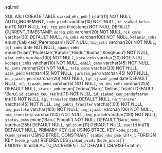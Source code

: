 sql.md

SQL ASLI
CREATE TABLE `siakad_mhs_pmb` (
  `id` int(11) NOT NULL AUTO_INCREMENT,
  `kode_prodi` varchar(10) NOT NULL,
  `id_siakad_kelas` int(11) NOT NULL,
  `tgl_reg_pmb` timestamp NOT NULL DEFAULT CURRENT_TIMESTAMP,
  `noreg_pmb` varchar(20) NOT NULL,
  `nik_cmhs` varchar(20) DEFAULT NULL,
  `nm_cmhs` varchar(100) NOT NULL,
  `kelamin_cmhs` enum('Laki-laki','Perempuan') NOT NULL,
  `tmp_cmhs` varchar(20) NOT NULL,
  `tgl_cmhs` date NOT NULL,
  `agama_cmhs` enum('Islam','Protestan','Katolik','Hindu','Budha','Konghucu') NOT NULL,
  `almt_cmhs` varchar(100) NOT NULL,
  `kota_cmhs` varchar(20) NOT NULL,
  `kodepos_cmhs` varchar(10) NOT NULL,
  `email_cmhs` varchar(45) NOT NULL,
  `hp_cmhs` varchar(20) NOT NULL,
  `telp_cmhs` varchar(20) NOT NULL,
  `asal_pend` varchar(45) NOT NULL,
  `jurusan_pend` varchar(45) NOT NULL,
  `no_ijazah_pend` varchar(20) NOT NULL,
  `tgl_ijazah_pend` date DEFAULT NULL,
  `nil_ijazah_pend` varchar(5) NOT NULL,
  `nm_ibu_cmhs` varchar(255) DEFAULT NULL,
  `status_pmb` enum('Terima','Baru','Online','Tolak') DEFAULT 'Baru',
  `id_siakad_keu_rek` int(11) NOT NULL,
  `id_siakad_keu_pendaftaran` int(11) NOT NULL,
  `tgl_transfer` date DEFAULT NULL,
  `nm_transfer` varchar(45) NOT NULL,
  `img_bukti_transfer` varchar(100) NOT NULL,
  `img_pasfoto` varchar(100) NOT NULL,
  `img_ijazah` varchar(100) NOT NULL,
  `img_transkrip` varchar(100) NOT NULL,
  `img_pindah` varchar(100) NOT NULL,
  `status_cmhs` enum('Baru','Pindah') NOT NULL DEFAULT 'Baru',
  `memo` varchar(255) DEFAULT NULL,
  `gelid` int(11) DEFAULT NULL,
  `userid` int(11) DEFAULT NULL,
  PRIMARY KEY (`id`) USING BTREE,
  KEY `kode_prodi` (`kode_prodi`) USING BTREE,
  CONSTRAINT `siakad_mhs_pmb_ibfk_1` FOREIGN KEY (`kode_prodi`) REFERENCES `siakad_prodi` (`kode_prodi`)
) ENGINE=InnoDB AUTO_INCREMENT=57 DEFAULT CHARSET=latin1;


